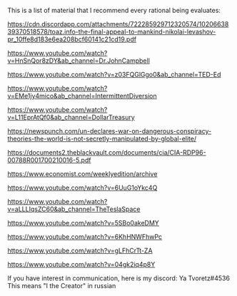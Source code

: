 
This is a list of material that I recommend every rational being evaluates:

https://cdn.discordapp.com/attachments/722285929712320574/1020663839370518578/toaz.info-the-final-appeal-to-mankind-nikolai-levashov-pr_10ffe8d183e6ea208bcf60141c21cd19.pdf

https://www.youtube.com/watch?v=HnSnQor8zDY&ab_channel=Dr.JohnCampbell

https://www.youtube.com/watch?v=z03FQGlGgo0&ab_channel=TED-Ed

https://www.youtube.com/watch?v=EMe1jy4mico&ab_channel=IntermittentDiversion

https://www.youtube.com/watch?v=L11EprAtQf0&ab_channel=DollarTreasury

https://newspunch.com/un-declares-war-on-dangerous-conspiracy-theories-the-world-is-not-secretly-manipulated-by-global-elite/

https://documents2.theblackvault.com/documents/cia/CIA-RDP96-00788R001700210016-5.pdf

https://www.economist.com/weeklyedition/archive

https://www.youtube.com/watch?v=6UuG1oYkc4Q

https://www.youtube.com/watch?v=aLLLIqsZC60&ab_channel=TheTeslaSpace

https://www.youtube.com/watch?v=5SBo0akeDMY

https://www.youtube.com/watch?v=6KhHNWFhwPc

https://www.youtube.com/watch?v=gLFhCrTt-ZA

https://www.youtube.com/watch?v=04gk2iq4p8Y

If you have interest in communication, here is my discord:
Ya Tvoretz#4536
This means "I the Creator" in russian

<!---
I-the-Creator/I-the-Creator is a ✨ special ✨ repository because its `README.md` (this file) appears on your GitHub profile.
You can click the Preview link to take a look at your changes.
--->
